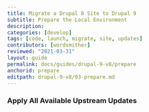 ```yaml
---
title: Migrate a Drupal 8 Site to Drupal 9
subtitle: Prepare the Local Environment
description: 
categories: [develop]
tags: [code, launch, migrate, site, updates]
contributors: [wordsmither]
reviewed: "2021-03-31"
layout: guide
permalink: docs/guides/drupal-9-v8/prepare
anchorid: prepare
editpath: drupal-9-v8/03-prepare.md
---
```


<Partial file="drupal-9/prepare-local-environment.md" />

### Apply All Available Upstream Updates

<Partial file="drupal-apply-upstream-updates.md" />

